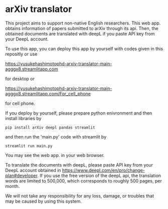 # arXiv translator

This project aims to support non-native English researchers.
This web app. obtains information of papers submitted to arXiv through its api.
Then, the obtained documents are translated with deepL if you paste API key from your DeepL account.
 
To use this app, you can deploy this app by yourself with codes given in this repositly or use

https://yusukehashimotophd-arxiv-translator-main-agggx8.streamlitapp.com

for desktop or

https://yusukehashimotophd-arxiv-translator-main-agggx8.streamlitapp.com/For_cell_phone

for cell phone.

If you deploy by yourself, please prepare python enivronment and then install libraries by
<pre><code>pip install arXiv deepl pandas streamlit</code></pre>
and then run the 'main.py' code with streamlit by
<pre><code>streamlit run main.py</code></pre>
You may see the web app. in your web browser.


To translate the documents with deepL, please paste API key from your DeepL account obtained in https://www.deepl.com/en/pro/change-plan#developer.
If you use the free version of the deepL api, the translation words are limited to 500,000, which corresponds to roughly 500 pages, per month.

We will not take any responsibility for any loss, damage, or troubles that may be caused by using this system.
